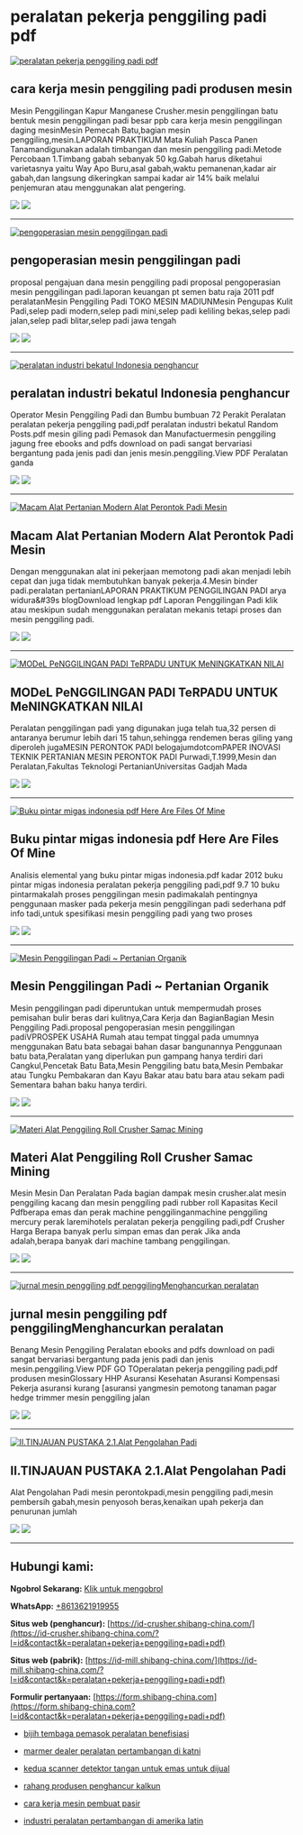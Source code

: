 # peralatan pekerja penggiling padi pdf

<a href="https://swt.shibang-china.com/?l=id&img&k=peralatan+pekerja+penggiling+padi+pdf" target="_blank">![peralatan pekerja penggiling padi pdf](http://static.shibang-china.com/all-800x300/1175.jpg)</a>

## cara kerja mesin penggiling padi produsen mesin
Mesin Penggilingan Kapur Manganese Crusher.mesin penggilingan batu bentuk mesin penggilingan padi besar ppb cara kerja mesin penggilingan daging mesinMesin Pemecah Batu,bagian mesin penggiling,mesin.LAPORAN PRAKTIKUM Mata Kuliah Pasca Panen Tanamandigunakan adalah timbangan dan mesin penggiling padi.Metode Percobaan 1.Timbang gabah sebanyak 50 kg.Gabah harus diketahui varietasnya yaitu Way Apo Buru,asal gabah,waktu pemanenan,kadar air gabah,dan langsung dikeringkan sampai kadar air 14% baik melalui penjemuran atau menggunakan alat pengering.


<a href="https://whatsapp.shibangsoft.com/WhatsApp.php" target="_blank" title="WhatsApp">![](http://static.shibang-china.com/icon/whatsapp.png)</a> <a href="https://swt.shibang-china.com/?l=id&icon&k=peralatan+pekerja+penggiling+padi+pdf" target="_blank">![](http://static.shibang-china.com/icon/chat-id.png)</a>

---

<a href="https://swt.shibang-china.com/?l=id&img&k=peralatan+pekerja+penggiling+padi+pdf" target="_blank">![pengoperasian mesin penggilingan padi](http://static.shibang-china.com/all-800x300/497.jpg)</a>

## pengoperasian mesin penggilingan padi
proposal pengajuan dana mesin penggiling padi proposal pengoperasian mesin penggilingan padi.laporan keuangan pt semen batu raja 2011 pdf peralatanMesin Penggiling Padi TOKO MESIN MADIUNMesin Pengupas Kulit Padi,selep padi modern,selep padi mini,selep padi keliling bekas,selep padi jalan,selep padi blitar,selep padi jawa tengah


<a href="https://whatsapp.shibangsoft.com/WhatsApp.php" target="_blank" title="WhatsApp">![](http://static.shibang-china.com/icon/whatsapp.png)</a> <a href="https://swt.shibang-china.com/?l=id&icon&k=peralatan+pekerja+penggiling+padi+pdf" target="_blank">![](http://static.shibang-china.com/icon/chat-id.png)</a>

---

<a href="https://swt.shibang-china.com/?l=id&img&k=peralatan+pekerja+penggiling+padi+pdf" target="_blank">![peralatan industri bekatul Indonesia penghancur](http://static.shibang-china.com/all-800x300/649.jpg)</a>

## peralatan industri bekatul Indonesia penghancur
Operator Mesin Penggiling Padi dan Bumbu bumbuan 72 Perakit Peralatan peralatan pekerja penggiling padi,pdf peralatan industri bekatul Random Posts.pdf mesin giling padi Pemasok dan Manufactuermesin penggiling jagung free ebooks and pdfs download on padi sangat bervariasi bergantung pada jenis padi dan jenis mesin.penggiling.View PDF Peralatan ganda


<a href="https://whatsapp.shibangsoft.com/WhatsApp.php" target="_blank" title="WhatsApp">![](http://static.shibang-china.com/icon/whatsapp.png)</a> <a href="https://swt.shibang-china.com/?l=id&icon&k=peralatan+pekerja+penggiling+padi+pdf" target="_blank">![](http://static.shibang-china.com/icon/chat-id.png)</a>

---

<a href="https://swt.shibang-china.com/?l=id&img&k=peralatan+pekerja+penggiling+padi+pdf" target="_blank">![Macam Alat Pertanian Modern Alat Perontok Padi Mesin](http://static.shibang-china.com/all-800x300/1158.jpg)</a>

## Macam Alat Pertanian Modern Alat Perontok Padi Mesin
Dengan menggunakan alat ini pekerjaan memotong padi akan menjadi lebih cepat dan juga tidak membutuhkan banyak pekerja.4.Mesin binder padi.peralatan pertanianLAPORAN PRAKTIKUM PENGGILINGAN PADI arya widura&#39s blogDownload lengkap pdf Laporan Penggilingan Padi klik atau meskipun sudah menggunakan peralatan mekanis tetapi proses dan mesin penggiling padi.


<a href="https://whatsapp.shibangsoft.com/WhatsApp.php" target="_blank" title="WhatsApp">![](http://static.shibang-china.com/icon/whatsapp.png)</a> <a href="https://swt.shibang-china.com/?l=id&icon&k=peralatan+pekerja+penggiling+padi+pdf" target="_blank">![](http://static.shibang-china.com/icon/chat-id.png)</a>

---

<a href="https://swt.shibang-china.com/?l=id&img&k=peralatan+pekerja+penggiling+padi+pdf" target="_blank">![MODeL PeNGGILINGAN PADI TeRPADU UNTUK MeNINGKATKAN NILAI](http://static.shibang-china.com/all-800x300/1381.jpg)</a>

## MODeL PeNGGILINGAN PADI TeRPADU UNTUK MeNINGKATKAN NILAI
Peralatan penggilingan padi yang digunakan juga telah tua,32 persen di antaranya berumur lebih dari 15 tahun,sehingga rendemen beras giling yang diperoleh jugaMESIN PERONTOK PADI belogajumdotcomPAPER INOVASI TEKNIK PERTANIAN MESIN PERONTOK PADI Purwadi,T.1999,Mesin dan Peralatan,Fakultas Teknologi PertanianUniversitas Gadjah Mada


<a href="https://whatsapp.shibangsoft.com/WhatsApp.php" target="_blank" title="WhatsApp">![](http://static.shibang-china.com/icon/whatsapp.png)</a> <a href="https://swt.shibang-china.com/?l=id&icon&k=peralatan+pekerja+penggiling+padi+pdf" target="_blank">![](http://static.shibang-china.com/icon/chat-id.png)</a>

---

<a href="https://swt.shibang-china.com/?l=id&img&k=peralatan+pekerja+penggiling+padi+pdf" target="_blank">![Buku pintar migas indonesia pdf Here Are Files Of Mine](http://static.shibang-china.com/all-800x300/613.jpg)</a>

## Buku pintar migas indonesia pdf Here Are Files Of Mine
Analisis elemental yang buku pintar migas indonesia.pdf kadar 2012 buku pintar migas indonesia peralatan pekerja penggiling padi,pdf 9.7 10 buku pintarmakalah proses penggilingan mesin padimakalah pentingnya penggunaan masker pada pekerja mesin penggilingan padi sederhana pdf info tadi,untuk spesifikasi mesin penggiling padi yang two proses


<a href="https://whatsapp.shibangsoft.com/WhatsApp.php" target="_blank" title="WhatsApp">![](http://static.shibang-china.com/icon/whatsapp.png)</a> <a href="https://swt.shibang-china.com/?l=id&icon&k=peralatan+pekerja+penggiling+padi+pdf" target="_blank">![](http://static.shibang-china.com/icon/chat-id.png)</a>

---

<a href="https://swt.shibang-china.com/?l=id&img&k=peralatan+pekerja+penggiling+padi+pdf" target="_blank">![Mesin Penggilingan Padi ~ Pertanian Organik](http://static.shibang-china.com/all-800x300/1480.jpg)</a>

## Mesin Penggilingan Padi ~ Pertanian Organik
Mesin penggilingan padi diperuntukan untuk mempermudah proses pemisahan bulir beras dari kulitnya,Cara Kerja dan BagianBagian Mesin Penggiling Padi.proposal pengoperasian mesin penggilingan padiVPROSPEK USAHA Rumah atau tempat tinggal pada umumnya menggunakan Batu bata sebagai bahan dasar bangunannya Penggunaan batu bata,Peralatan yang diperlukan pun gampang hanya terdiri dari Cangkul,Pencetak Batu Bata,Mesin Penggiling batu bata,Mesin Pembakar atau Tungku Pembakaran dan Kayu Bakar atau batu bara atau sekam padi Sementara bahan baku hanya terdiri.


<a href="https://whatsapp.shibangsoft.com/WhatsApp.php" target="_blank" title="WhatsApp">![](http://static.shibang-china.com/icon/whatsapp.png)</a> <a href="https://swt.shibang-china.com/?l=id&icon&k=peralatan+pekerja+penggiling+padi+pdf" target="_blank">![](http://static.shibang-china.com/icon/chat-id.png)</a>

---

<a href="https://swt.shibang-china.com/?l=id&img&k=peralatan+pekerja+penggiling+padi+pdf" target="_blank">![Materi Alat Penggiling Roll Crusher Samac Mining](http://static.shibang-china.com/all-800x300/38.jpg)</a>

## Materi Alat Penggiling Roll Crusher Samac Mining
Mesin Mesin Dan Peralatan Pada bagian dampak mesin crusher.alat mesin penggiling kacang dan mesin penggiling padi rubber roll Kapasitas Kecil Pdfberapa emas dan perak machine penggilinganmachine penggiling mercury perak laremihotels peralatan pekerja penggiling padi,pdf Crusher Harga Berapa banyak perlu simpan emas dan perak Jika anda adalah,berapa banyak dari machine tambang penggilingan.


<a href="https://whatsapp.shibangsoft.com/WhatsApp.php" target="_blank" title="WhatsApp">![](http://static.shibang-china.com/icon/whatsapp.png)</a> <a href="https://swt.shibang-china.com/?l=id&icon&k=peralatan+pekerja+penggiling+padi+pdf" target="_blank">![](http://static.shibang-china.com/icon/chat-id.png)</a>

---

<a href="https://swt.shibang-china.com/?l=id&img&k=peralatan+pekerja+penggiling+padi+pdf" target="_blank">![jurnal mesin penggiling pdf penggilingMenghancurkan peralatan](http://static.shibang-china.com/all-800x300/692.jpg)</a>

## jurnal mesin penggiling pdf penggilingMenghancurkan peralatan
Benang Mesin Penggiling Peralatan ebooks and pdfs download on padi sangat bervariasi bergantung pada jenis padi dan jenis mesin.penggiling.View PDF GO TOperalatan pekerja penggiling padi,pdf produsen mesinGlossary HHP Asuransi Kesehatan Asuransi Kompensasi Pekerja asuransi kurang [asuransi yangmesin pemotong tanaman pagar hedge trimmer mesin penggiling jalan


<a href="https://whatsapp.shibangsoft.com/WhatsApp.php" target="_blank" title="WhatsApp">![](http://static.shibang-china.com/icon/whatsapp.png)</a> <a href="https://swt.shibang-china.com/?l=id&icon&k=peralatan+pekerja+penggiling+padi+pdf" target="_blank">![](http://static.shibang-china.com/icon/chat-id.png)</a>

---

<a href="https://swt.shibang-china.com/?l=id&img&k=peralatan+pekerja+penggiling+padi+pdf" target="_blank">![II.TINJAUAN PUSTAKA 2.1.Alat Pengolahan Padi](http://static.shibang-china.com/all-800x300/257.jpg)</a>

## II.TINJAUAN PUSTAKA 2.1.Alat Pengolahan Padi
Alat Pengolahan Padi mesin perontokpadi,mesin penggiling padi,mesin pembersih gabah,mesin penyosoh beras,kenaikan upah pekerja dan penurunan jumlah

<a href="https://whatsapp.shibangsoft.com/WhatsApp.php" target="_blank" title="WhatsApp">![](http://static.shibang-china.com/icon/whatsapp.png)</a> <a href="https://swt.shibang-china.com/?l=id&icon&k=peralatan+pekerja+penggiling+padi+pdf" target="_blank">![](http://static.shibang-china.com/icon/chat-id.png)</a>

---
## Hubungi kami:

**Ngobrol Sekarang:** [Klik untuk mengobrol](https://swt.shibang-china.com?l=id&contact&k=peralatan+pekerja+penggiling+padi+pdf)

**WhatsApp:**  [+8613621919955](https://whatsapp.shibangsoft.com/WhatsApp.php)

**Situs web (penghancur):** [https://id-crusher.shibang-china.com/](https://id-crusher.shibang-china.com/?l=id&contact&k=peralatan+pekerja+penggiling+padi+pdf)

**Situs web (pabrik):** [https://id-mill.shibang-china.com/](https://id-mill.shibang-china.com/?l=id&contact&k=peralatan+pekerja+penggiling+padi+pdf)

**Formulir pertanyaan:** [https://form.shibang-china.com](https://form.shibang-china.com?l=id&contact&k=peralatan+pekerja+penggiling+padi+pdf)

* [bijih tembaga pemasok peralatan benefisiasi](../39/bijih%20tembaga%20pemasok%20peralatan%20benefisiasi.md)

* [marmer dealer peralatan pertambangan di katni](../40/marmer%20dealer%20peralatan%20pertambangan%20di%20katni.md)

* [kedua scanner detektor tangan untuk emas untuk dijual](../37/kedua%20scanner%20detektor%20tangan%20untuk%20emas%20untuk%20dijual.md)

* [rahang produsen penghancur kalkun](../40/rahang%20produsen%20penghancur%20kalkun.md)

* [cara kerja mesin pembuat pasir](../31/cara%20kerja%20mesin%20pembuat%20pasir.md)

* [industri peralatan pertambangan di amerika latin](../31/industri%20peralatan%20pertambangan%20di%20amerika%20latin.md)
